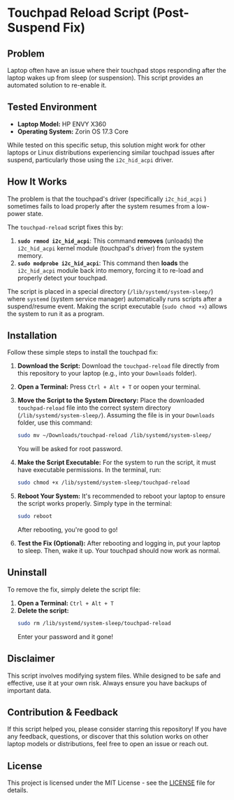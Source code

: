 # Touchpad Reload Script (Post-Suspend Fix)

## Problem

Laptop often have an issue where their touchpad stops responding after the laptop wakes up from sleep (or suspension). This script provides an automated solution to re-enable it.

## Tested Environment

* **Laptop Model:** HP ENVY X360
* **Operating System:** Zorin OS 17.3 Core

While tested on this specific setup, this solution might work for other laptops or Linux distributions experiencing similar touchpad issues after suspend, particularly those using the `i2c_hid_acpi` driver.

## How It Works

The problem is that the touchpad's driver (specifically `i2c_hid_acpi` ) sometimes fails to load properly after the system resumes from a low-power state.

The `touchpad-reload` script fixes this by:

1.  **`sudo rmmod i2c_hid_acpi`**: This command **removes** (unloads) the `i2c_hid_acpi` kernel module (touchpad's driver) from the system memory.
2.  **`sudo modprobe i2c_hid_acpi`**: This command then **loads** the `i2c_hid_acpi` module back into memory, forcing it to re-load and properly detect your touchpad.

The script is placed in a special directory (`/lib/systemd/system-sleep/`) where `systemd` (system service manager) automatically runs scripts after a suspend/resume event. Making the script executable (`sudo chmod +x`) allows the system to run it as a program.

## Installation

Follow these simple steps to install the touchpad fix:

1.  **Download the Script:**
    Download the `touchpad-reload` file directly from this repository to your laptop (e.g., into your `Downloads` folder).

2.  **Open a Terminal:**
    Press `Ctrl + Alt + T` or oopen your terminal.

3.  **Move the Script to the System Directory:**
    Place the downloaded `touchpad-reload` file into the correct system directory (`/lib/systemd/system-sleep/`).
    Assuming the file is in your `Downloads` folder, use this command:

    ```bash
    sudo mv ~/Downloads/touchpad-reload /lib/systemd/system-sleep/
    ```
    You will be asked for root password.

4.  **Make the Script Executable:**
    For the system to run the script, it must have executable permissions. In the terminal, run:

    ```bash
    sudo chmod +x /lib/systemd/system-sleep/touchpad-reload
    ```

5.  **Reboot Your System:**
    It's recommended to reboot your laptop to ensure the script works properly. Simply type in the terminal:

    ```bash
    sudo reboot
    ```
    After rebooting, you're good to go!

6.  **Test the Fix (Optional):**
    After rebooting and logging in, put your laptop to sleep. Then, wake it up. Your touchpad should now work as normal.

## Uninstall

To remove the fix, simply delete the script file:

1.  **Open a Terminal:** `Ctrl + Alt + T`
2.  **Delete the script:**
    ```bash
    sudo rm /lib/systemd/system-sleep/touchpad-reload
    ```
    Enter your password and it gone!

## Disclaimer

This script involves modifying system files. While designed to be safe and effective, use it at your own risk. Always ensure you have backups of important data.

## Contribution & Feedback

If this script helped you, please consider starring this repository!
If you have any feedback, questions, or discover that this solution works on other laptop models or distributions, feel free to open an issue or reach out.

## License

This project is licensed under the MIT License - see the [LICENSE](LICENSE) file for details.

